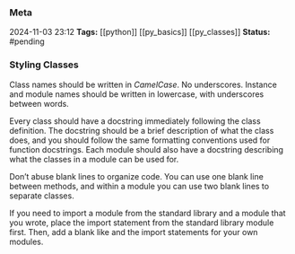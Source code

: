 ### Meta
2024-11-03 23:12
**Tags:** [[python]] [[py_basics]] [[py_classes]]
**Status:** #pending 

### Styling Classes
Class names should be written in *CamelCase*. No underscores. Instance and module names should be written in lowercase, with underscores between words.

Every class should have a docstring immediately following the class definition. The docstring should be a brief description of what the class does, and you should follow the same formatting conventions used for function docstrings. Each module should also have a docstring describing what the classes in a module can be used for.

Don’t abuse blank lines to organize code. You can use one blank line between methods, and within a module you can use two blank lines to separate classes.

If you need to import a module from the standard library and a module that you wrote, place the import statement from the standard library module first. Then, add a blank like and the import statements for your own modules.
